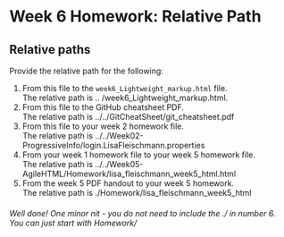 # Week 6 Homework: Relative Path
## Relative paths

Provide the relative path for the following:

1. From this file to the `week6_Lightweight_markup.html` file.  
The relative path is .. /week6_Lightweight_markup.html.  
1. From this file to the GitHub cheatsheet PDF.  
The relative path is ../../GitCheatSheet/git_cheatsheet.pdf
1. From this file to your week 2 homework file.  
The relative path is ../../Week02-ProgressiveInfo/login.LisaFleischmann.properties  
1. From your week 1 homework file to your week 5 homework file.  
The relative path is ../../Week05-AgileHTML/Homework/lisa_fleischmann_week5_html.html  
1. From the week 5 PDF handout to your week 5 homework.  
The relative path is ./Homework/lisa_fleischmann_week5_html

###### Well done! One minor nit -  you do not need to include the ./ in number 6. You can just start with Homework/